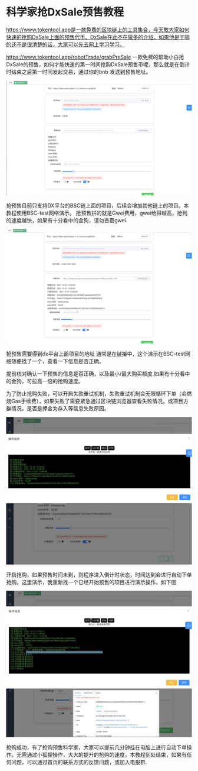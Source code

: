 # 科学家抢DxSale预售教程

https://www.tokentool.app是一款免费的区块链上的工具集合，今天教大家如何快速的抢购DxSale上面的预售代币。DxSale在此不在做多的介绍，如果他是干嘛的还不是很清楚的话，大家可以先去网上学习学习。

https://www.tokentool.app/robotTrade/grabPreSale 一款免费的帮助小白抢DxSale的预售，如何才能快速的第一时间抢购DxSale预售币呢，那么就是在倒计时结束之后第一时间发起交易，通过你的bnb 发送到预售地址。

![create token](../.gitbook/assets/Snipaste_2021-10-24_21-40-00.png)

抢预售目前只支持DX平台的BSC链上面的项目，后续会增加其他链上的项目。本教程使用BSC-test网络演示。
抢预售拼的就是Gwei费用，gwei给得越高，抢到的速度越快，如果有十分看中的金狗，请勿吝啬gwei.

![create token](../.gitbook/assets/Snipaste_2021-10-24_21-42-34.png)

抢预售需要得到dx平台上面项目的地址 通常是在链接中，这个演示在BSC-test网络随便找了一个，查看一下信息是否正确。

提前核对确认一下预售的信息是否正确，以及最小/最大购买额度.如果有十分看中的金狗，可拉高一倍的抢购速度。

为了防止抢购失败，可以开启失败重试机制，失败重试机制会无限循环下单（会燃烧Gas手续费），如果失败了需要紧急通过区块链浏览器查看失败情况，或项目方群情况，是否是押金为存入等信息失败原因。

![create token](../.gitbook/assets/Snipaste_2021-10-24_21-54-04.png)

开启抢购，如果预售时间未到，则程序进入倒计时状态，时间达到会进行自动下单抢购。这里演示，我重新找一个已经开始预售的项目进行演示操作。如下图

![create token](../.gitbook/assets/Snipaste_2021-10-24_22-02-08.png)

抢购成功，有了抢购预售科学家，大家可以提前几分钟挂在电脑上进行自动下单操作。无需通过小狐狸操作，大大的提升的抢购的速度。本教程到处结束，如果有任何问题，可以通过首页的联系方式的反馈问题，或加入电报群.